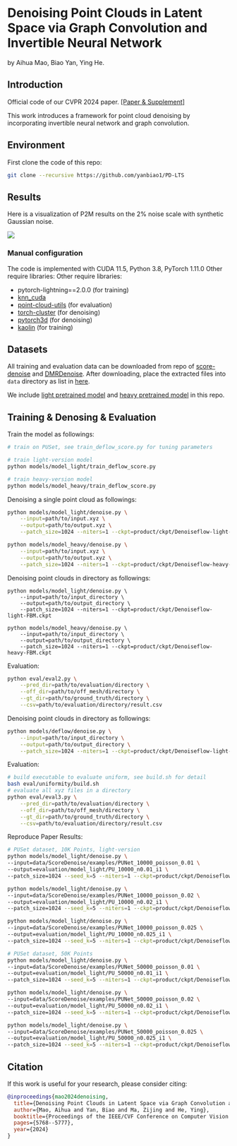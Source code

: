 # Denoising Point Clouds in Latent Space via Graph Convolution and Invertible Neural Network

by Aihua Mao, Biao Yan, Ying He.

## Introduction

Official code of our CVPR 2024 paper. [[Paper & Supplement]](https://openaccess.thecvf.com/content/CVPR2024/html/Mao_Denoising_Point_Clouds_in_Latent_Space_via_Graph_Convolution_and_CVPR_2024_paper.html)

This work introduces a framework for point cloud denoising by incorporating invertible neural network and graph convolution.

## Environment

First clone the code of this repo:

```bash
git clone --recursive https://github.com/yanbiao1/PD-LTS
```

## Results

Here is a visualization of P2M results on the 2% noise scale with synthetic Gaussian noise.

![](D:\GoogleDownloads\CVPR\camera_ready\定性比较1_01.png)

### Manual configuration

The code is implemented with CUDA 11.5, Python 3.8, PyTorch 1.11.0 Other require libraries:
Other require libraries:

- pytorch-lightning==2.0.0 (for training)
- [knn_cuda](https://github.com/unlimblue/KNN_CUDA)
- [point-cloud-utils](https://github.com/fwilliams/point-cloud-utils) (for evaluation)
- [torch-cluster](https://github.com/rusty1s/pytorch_cluster) (for denoising)
- [pytorch3d](https://github.com/facebookresearch/pytorch3d) (for denoising)
- [kaolin](https://github.com/NVIDIAGameWorks/kaolin) (for training)
  
## Datasets

All training and evaluation data can be downloaded from repo of [score-denoise](https://github.com/luost26/score-denoise) and [DMRDenoise](https://github.com/luost26/DMRDenoise/).
After downloading, place the extracted files into `data` directory as list in [here](data/.gitkeep).

We include [light pretrained model](product/ckpt/Denoiseflow-light-FBM.ckpt) and  [heavy pretrained model](product/ckpt/Denoiseflow-heavy-FBM.ckpt) in this repo.

## Training & Denosing & Evaluation

Train the model as followings:

```bash
# train on PUSet, see train_deflow_score.py for tuning parameters

# train light-version model
python models/model_light/train_deflow_score.py

# train heavy-version model
python models/model_heavy/train_deflow_score.py

```
Denoising a single point cloud as followings:

```bash
python models/model_light/denoise.py \
    --input=path/to/input.xyz \
    --output=path/to/output.xyz \
    --patch_size=1024 --niters=1 --ckpt=product/ckpt/Denoiseflow-light-FBM.ckpt

python models/model_heavy/denoise.py \
    --input=path/to/input.xyz \
    --output=path/to/output.xyz \
    --patch_size=1024 --niters=1 --ckpt=product/ckpt/Denoiseflow-heavy-FBM.ckpt
```
Denoising point clouds in directory as followings:

```
python models/model_light/denoise.py \
    --input=path/to/input_directory \
    --output=path/to/output_directory \
    --patch_size=1024 --niters=1 --ckpt=product/ckpt/Denoiseflow-light-FBM.ckpt

python models/model_heavy/denoise.py \
    --input=path/to/input_directory \
    --output=path/to/output_directory \
    --patch_size=1024 --niters=1 --ckpt=product/ckpt/Denoiseflow-heavy-FBM.ckpt

```

Evaluation:

```bash
python eval/eval2.py \
    --pred_dir=path/to/evaluation/directory \
    --off_dir=path/to/off_mesh/directory \
    --gt_dir=path/to/ground_truth/directory \
    --csv=path/to/evaluation/directory/result.csv
```

Denoising point clouds in directory as followings:

```bash
python models/deflow/denoise.py \
    --input=path/to/input_directory \
    --output=path/to/output_directory \
    --patch_size=1024 --niters=1 --ckpt=product/ckpt/Denoiseflow-light-FBM.ckpt
```

Evaluation:

```bash
# build executable to evaluate uniform, see build.sh for detail
bash eval/uniformity/build.sh
# evaluate all xyz files in a directory
python eval/eval3.py \
    --pred_dir=path/to/evaluation/directory \
    --off_dir=path/to/off_mesh/directory \
    --gt_dir=path/to/ground_truth/directory \
    --csv=path/to/evaluation/directory/result.csv
```
Reproduce Paper Results:

```bash
# PUSet dataset, 10K Points, light-version
python models/model_light/denoise.py \
--input=data/ScoreDenoise/examples/PUNet_10000_poisson_0.01 \
--output=evaluation/model_light/PU_10000_n0.01_i1 \
--patch_size=1024 --seed_k=5 --niters=1 --ckpt=product/ckpt/Denoiseflow-light-FBM.ckpt

python models/model_light/denoise.py \
--input=data/ScoreDenoise/examples/PUNet_10000_poisson_0.02 \
--output=evaluation/model_light/PU_10000_n0.02_i1 \
--patch_size=1024 --seed_k=5 --niters=1 --ckpt=product/ckpt/Denoiseflow-light-FBM.ckpt

python models/model_light/denoise.py \
--input=data/ScoreDenoise/examples/PUNet_10000_poisson_0.025 \
--output=evaluation/model_light/PU_10000_n0.025_i1 \
--patch_size=1024 --seed_k=5 --niters=1 --ckpt=product/ckpt/Denoiseflow-light-FBM.ckpt

# PUSet dataset, 50K Points
python models/model_light/denoise.py \
--input=data/ScoreDenoise/examples/PUNet_50000_poisson_0.01 \
--output=evaluation/model_light/PU_50000_n0.01_i1 \
--patch_size=1024 --seed_k=5 --niters=1 --ckpt=product/ckpt/Denoiseflow-light-FBM.ckpt

python models/model_light/denoise.py \
--input=data/ScoreDenoise/examples/PUNet_50000_poisson_0.02 \
--output=evaluation/model_light/PU_50000_n0.02_i1 \
--patch_size=1024 --seed_k=5 --niters=1 --ckpt=product/ckpt/Denoiseflow-light-FBM.ckpt

python models/model_light/denoise.py \
--input=data/ScoreDenoise/examples/PUNet_50000_poisson_0.025 \
--output=evaluation/model_light/PU_50000_n0.025_i1 \
--patch_size=1024 --seed_k=5 --niters=1 --ckpt=product/ckpt/Denoiseflow-light-FBM.ckpt
```

## Citation

If this work is useful for your research, please consider citing:

```bibtex
@inproceedings{mao2024denoising,
  title={Denoising Point Clouds in Latent Space via Graph Convolution and Invertible Neural Network},
  author={Mao, Aihua and Yan, Biao and Ma, Zijing and He, Ying},
  booktitle={Proceedings of the IEEE/CVF Conference on Computer Vision and Pattern Recognition},
  pages={5768--5777},
  year={2024}
}
```
